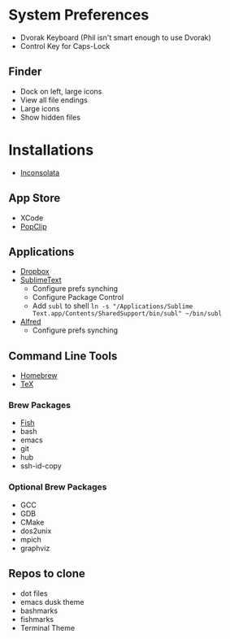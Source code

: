 # System Preferences

- Dvorak Keyboard (Phil isn't smart enough to use Dvorak)
- Control Key for Caps-Lock

## Finder

- Dock on left, large icons
- View all file endings
- Large icons
- Show hidden files

# Installations

- [Inconsolata](http://levien.com/type/myfonts/inconsolata.html)

## App Store

- XCode
- [PopClip](http://pilotmoon.com/popclip/)

## Applications

- [Dropbox](http://dropbox.com)
- [SublimeText](http://sublimetext.com)
  - Configure prefs synching
  - Configure Package Control
  - Add `subl` to shell
  `ln -s "/Applications/Sublime Text.app/Contents/SharedSupport/bin/subl" ~/bin/subl`
- [Alfred](https://www.alfredapp.com)
  - Configure prefs synching

## Command Line Tools

- [Homebrew](http://brew.sh)
- [TeX](https://www.tug.org/mactex/)

### Brew Packages

- [Fish](http://fishshell.com)
- bash
- emacs
- git
- hub
- ssh-id-copy

### Optional Brew Packages

- GCC
- GDB
- CMake
- dos2unix
- mpich
- graphviz

## Repos to clone

- dot files
- emacs dusk theme
- bashmarks
- fishmarks
- Terminal Theme
